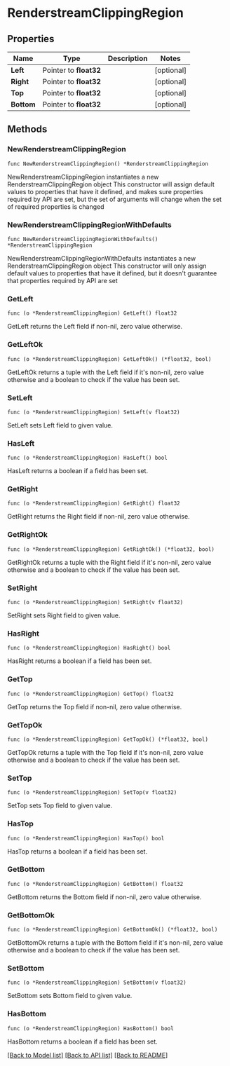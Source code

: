 # RenderstreamClippingRegion

## Properties

Name | Type | Description | Notes
------------ | ------------- | ------------- | -------------
**Left** | Pointer to **float32** |  | [optional] 
**Right** | Pointer to **float32** |  | [optional] 
**Top** | Pointer to **float32** |  | [optional] 
**Bottom** | Pointer to **float32** |  | [optional] 

## Methods

### NewRenderstreamClippingRegion

`func NewRenderstreamClippingRegion() *RenderstreamClippingRegion`

NewRenderstreamClippingRegion instantiates a new RenderstreamClippingRegion object
This constructor will assign default values to properties that have it defined,
and makes sure properties required by API are set, but the set of arguments
will change when the set of required properties is changed

### NewRenderstreamClippingRegionWithDefaults

`func NewRenderstreamClippingRegionWithDefaults() *RenderstreamClippingRegion`

NewRenderstreamClippingRegionWithDefaults instantiates a new RenderstreamClippingRegion object
This constructor will only assign default values to properties that have it defined,
but it doesn't guarantee that properties required by API are set

### GetLeft

`func (o *RenderstreamClippingRegion) GetLeft() float32`

GetLeft returns the Left field if non-nil, zero value otherwise.

### GetLeftOk

`func (o *RenderstreamClippingRegion) GetLeftOk() (*float32, bool)`

GetLeftOk returns a tuple with the Left field if it's non-nil, zero value otherwise
and a boolean to check if the value has been set.

### SetLeft

`func (o *RenderstreamClippingRegion) SetLeft(v float32)`

SetLeft sets Left field to given value.

### HasLeft

`func (o *RenderstreamClippingRegion) HasLeft() bool`

HasLeft returns a boolean if a field has been set.

### GetRight

`func (o *RenderstreamClippingRegion) GetRight() float32`

GetRight returns the Right field if non-nil, zero value otherwise.

### GetRightOk

`func (o *RenderstreamClippingRegion) GetRightOk() (*float32, bool)`

GetRightOk returns a tuple with the Right field if it's non-nil, zero value otherwise
and a boolean to check if the value has been set.

### SetRight

`func (o *RenderstreamClippingRegion) SetRight(v float32)`

SetRight sets Right field to given value.

### HasRight

`func (o *RenderstreamClippingRegion) HasRight() bool`

HasRight returns a boolean if a field has been set.

### GetTop

`func (o *RenderstreamClippingRegion) GetTop() float32`

GetTop returns the Top field if non-nil, zero value otherwise.

### GetTopOk

`func (o *RenderstreamClippingRegion) GetTopOk() (*float32, bool)`

GetTopOk returns a tuple with the Top field if it's non-nil, zero value otherwise
and a boolean to check if the value has been set.

### SetTop

`func (o *RenderstreamClippingRegion) SetTop(v float32)`

SetTop sets Top field to given value.

### HasTop

`func (o *RenderstreamClippingRegion) HasTop() bool`

HasTop returns a boolean if a field has been set.

### GetBottom

`func (o *RenderstreamClippingRegion) GetBottom() float32`

GetBottom returns the Bottom field if non-nil, zero value otherwise.

### GetBottomOk

`func (o *RenderstreamClippingRegion) GetBottomOk() (*float32, bool)`

GetBottomOk returns a tuple with the Bottom field if it's non-nil, zero value otherwise
and a boolean to check if the value has been set.

### SetBottom

`func (o *RenderstreamClippingRegion) SetBottom(v float32)`

SetBottom sets Bottom field to given value.

### HasBottom

`func (o *RenderstreamClippingRegion) HasBottom() bool`

HasBottom returns a boolean if a field has been set.


[[Back to Model list]](../README.md#documentation-for-models) [[Back to API list]](../README.md#documentation-for-api-endpoints) [[Back to README]](../README.md)


